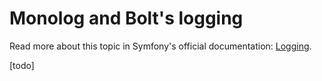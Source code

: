 Monolog and Bolt's logging
==========================

Read more about this topic in Symfony's official documentation: [Logging][docs].

[todo]


[docs]: https://symfony.com/doc/current/logging.html